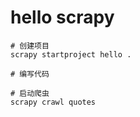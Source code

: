 # hello scrapy

    # 创建项目
    scrapy startproject hello .
    
    # 编写代码

    # 启动爬虫
    scrapy crawl quotes

